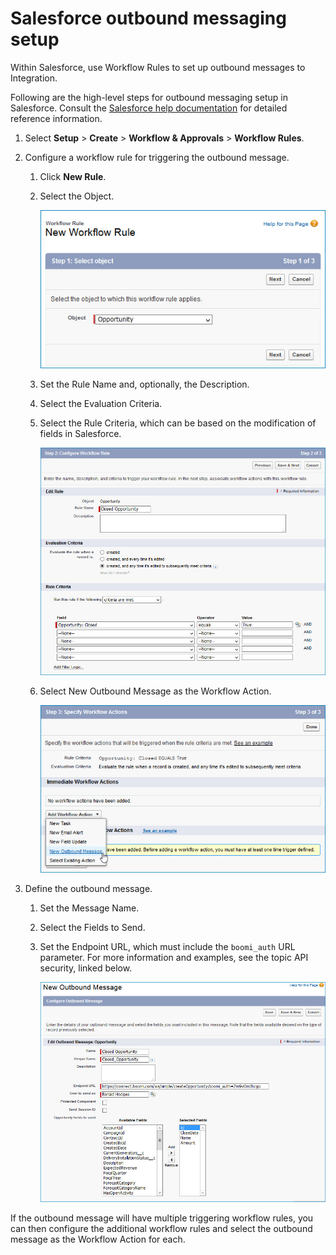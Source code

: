 # Salesforce outbound messaging setup

<head>
  <meta name="guidename" content="Integration"/>
  <meta name="context" content="GUID-5a3e4330-c3d8-4200-91e1-c9ea8b1fd62c"/>
</head>

Within Salesforce, use Workflow Rules to set up outbound messages to Integration.

Following are the high-level steps for outbound messaging setup in Salesforce. Consult the [Salesforce help documentation](http://www.salesforce.com/us/developer/docs/api/Content/sforce_api_om_outboundmessaging_setting_up.htm) for detailed reference information.

1.  Select **Setup** \> **Create** \> **Workflow & Approvals** \> **Workflow Rules**.

2.  Configure a workflow rule for triggering the outbound message.

    1.  Click **New Rule**.

    2.  Select the Object.

        ![New Workflow Rule panel.](../../Images/other-db-sfdc-workflow-rule-screen1_3f1afebf-7484-43dd-9b38-f81d9ab6c5fa.jpg)

    3.  Set the Rule Name and, optionally, the Description.

    4.  Select the Evaluation Criteria.

    5.  Select the Rule Criteria, which can be based on the modification of fields in Salesforce.

        ![Configure Workflow Rule panel.](../../Images/other-db-sfdc-workflow-rule-screen2_7effa148-7084-4924-b5ac-46295af17d57.jpg)

    6.  Select New Outbound Message as the Workflow Action.

        ![Specify Workflow Actions panel.](../../Images/other-db-sfdc-workflow-rule-screen3_15c4d2d9-a267-49fc-85fe-592cedb52eb3.jpg)

3.  Define the outbound message.

    1.  Set the Message Name.

    2.  Select the Fields to Send.

    3.  Set the Endpoint URL, which must include the `boomi_auth` URL parameter. For more information and examples, see the topic API security, linked below.

        ![Configure Outbound Message panel.](../../Images/other-db-sfdc-outbound-message_7726f8af-99ec-4360-b48a-1c400b1c09f7.jpg)

If the outbound message will have multiple triggering workflow rules, you can then configure the additional workflow rules and select the outbound message as the Workflow Action for each.
